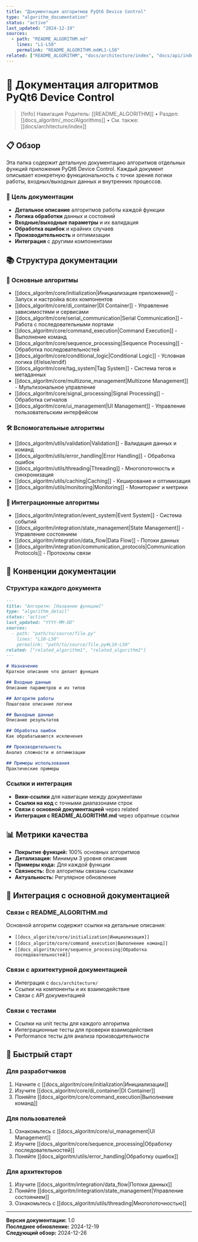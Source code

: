 ```yaml
---
title: "Документация алгоритмов PyQt6 Device Control"
type: "algorithm_documentation"
status: "active"
last_updated: "2024-12-19"
sources:
  - path: "README_ALGORITHM.md"
    lines: "L1-L50"
    permalink: "README_ALGORITHM.md#L1-L50"
related: ["README_ALGORITHM", "docs/architecture/index", "docs/api/index"]
---
```


# 🔧 Документация алгоритмов PyQt6 Device Control

> [!info] Навигация
> Родитель: [[README_ALGORITHM]] • Раздел: [[docs_algoritm/_moc/Algorithms]] • См. также: [[docs/architecture/index]]

## 📋 Обзор

Эта папка содержит детальную документацию алгоритмов отдельных функций приложения PyQt6 Device Control. Каждый документ описывает конкретную функциональность с точки зрения логики работы, входных/выходных данных и внутренних процессов.

### 🎯 Цель документации

- **Детальное описание** алгоритмов работы каждой функции
- **Логика обработки** данных и состояний
- **Входные/выходные параметры** и их валидация
- **Обработка ошибок** и крайних случаев
- **Производительность** и оптимизации
- **Интеграция** с другими компонентами

## 📚 Структура документации

### 🔄 Основные алгоритмы
- [[docs_algoritm/core/initialization|Инициализация приложения]] - Запуск и настройка всех компонентов
- [[docs_algoritm/core/di_container|DI Container]] - Управление зависимостями и сервисами
- [[docs_algoritm/core/serial_communication|Serial Communication]] - Работа с последовательными портами
- [[docs_algoritm/core/command_execution|Command Execution]] - Выполнение команд
- [[docs_algoritm/core/sequence_processing|Sequence Processing]] - Обработка последовательностей
- [[docs_algoritm/core/conditional_logic|Conditional Logic]] - Условная логика (if/else/endif)
- [[docs_algoritm/core/tag_system|Tag System]] - Система тегов и метаданных
- [[docs_algoritm/core/multizone_management|Multizone Management]] - Мультизональное управление
- [[docs_algoritm/core/signal_processing|Signal Processing]] - Обработка сигналов
- [[docs_algoritm/core/ui_management|UI Management]] - Управление пользовательским интерфейсом

### 🛠️ Вспомогательные алгоритмы
- [[docs_algoritm/utils/validation|Validation]] - Валидация данных и команд
- [[docs_algoritm/utils/error_handling|Error Handling]] - Обработка ошибок
- [[docs_algoritm/utils/threading|Threading]] - Многопоточность и синхронизация
- [[docs_algoritm/utils/caching|Caching]] - Кеширование и оптимизация
- [[docs_algoritm/utils/monitoring|Monitoring]] - Мониторинг и метрики

### 🔧 Интеграционные алгоритмы
- [[docs_algoritm/integration/event_system|Event System]] - Система событий
- [[docs_algoritm/integration/state_management|State Management]] - Управление состоянием
- [[docs_algoritm/integration/data_flow|Data Flow]] - Потоки данных
- [[docs_algoritm/integration/communication_protocols|Communication Protocols]] - Протоколы связи

## 🎨 Конвенции документации

### Структура каждого документа
```markdown
---
title: "Алгоритм: [Название функции]"
type: "algorithm_detail"
status: "active"
last_updated: "YYYY-MM-DD"
sources:
  - path: "path/to/source/file.py"
    lines: "L10-L50"
    permalink: "path/to/source/file.py#L10-L50"
related: ["related_algorithm1", "related_algorithm2"]
---

# Назначение
Краткое описание что делает функция

## Входные данные
Описание параметров и их типов

## Алгоритм работы
Пошаговое описание логики

## Выходные данные
Описание результатов

## Обработка ошибок
Как обрабатываются исключения

## Производительность
Анализ сложности и оптимизации

## Примеры использования
Практические примеры
```

### Ссылки и интеграция
- **Вики-ссылки** для навигации между документами
- **Ссылки на код** с точными диапазонами строк
- **Связи с основной документацией** через related
- **Интеграция с README_ALGORITHM.md** через обратные ссылки

## 📊 Метрики качества

- **Покрытие функций:** 100% основных алгоритмов
- **Детализация:** Минимум 3 уровня описания
- **Примеры кода:** Для каждой функции
- **Связность:** Все алгоритмы связаны ссылками
- **Актуальность:** Регулярное обновление

## 🔗 Интеграция с основной документацией

### Связи с README_ALGORITHM.md
Основной алгоритм содержит ссылки на детальные описания:
- `[[docs_algoritm/core/initialization|Инициализация]]`
- `[[docs_algoritm/core/command_execution|Выполнение команд]]`
- `[[docs_algoritm/core/sequence_processing|Обработка последовательностей]]`

### Связи с архитектурной документацией
- Интеграция с `docs/architecture/`
- Ссылки на компоненты и их взаимодействие
- Связи с API документацией

### Связи с тестами
- Ссылки на unit тесты для каждого алгоритма
- Интеграционные тесты для проверки взаимодействия
- Performance тесты для анализа производительности

## 🚀 Быстрый старт

### Для разработчиков
1. Начните с [[docs_algoritm/core/initialization|Инициализации]]
2. Изучите [[docs_algoritm/core/di_container|DI Container]]
3. Поняйте [[docs_algoritm/core/command_execution|Выполнение команд]]

### Для пользователей
1. Ознакомьтесь с [[docs_algoritm/core/ui_management|UI Management]]
2. Изучите [[docs_algoritm/core/sequence_processing|Обработку последовательностей]]
3. Поняйте [[docs_algoritm/utils/error_handling|Обработку ошибок]]

### Для архитекторов
1. Изучите [[docs_algoritm/integration/data_flow|Потоки данных]]
2. Поняйте [[docs_algoritm/integration/state_management|Управление состоянием]]
3. Ознакомьтесь с [[docs_algoritm/utils/threading|Многопоточностью]]

---

**Версия документации:** 1.0  
**Последнее обновление:** 2024-12-19  
**Следующий обзор:** 2024-12-26
